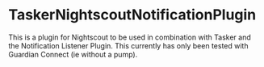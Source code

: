 # TaskerNightscoutNotificationPlugin
This is a plugin for Nightscout to be used in combination with Tasker and the Notification Listener Plugin. This currently has only been tested with Guardian Connect (ie without a pump).
